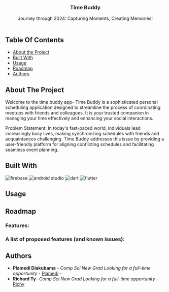 <br/>
<p align="center">
  <a href="https://github.com/PlamediD/slideshowapp">
    
  </a>

  <h3 align="center">Time Buddy </h3>

  <p align="center">
    Journey through 2024: Capturing Moments, Creating Memories!
    <br/>
    <br/>
    
  </p>
</p>



## Table Of Contents

* [About the Project](#about-the-project)
* [Built With](#built-with)
* [Usage](#usage)
* [Roadmap](#roadmap)
* [Authors](#authors)

## About The Project

Welcome to the time buddy app- 
Time Buddy is a sophisticated personal scheduling application designed to streamline the process of coordinating meetups with friends and colleagues. It is your trusted companion in managing your time effectively and enhancing your social interactions.

Problem Statement:
In today's fast-paced world, individuals lead increasingly busy lives, making synchronizing schedules with friends and acquaintances challenging. Time Buddy addresses this issue by providing a user-friendly platform for aligning conflicting schedules and facilitating seamless event planning.



## Built With

![firebase](https://github.com/PlamediD/time_bridge/assets/87151146/a226c8c0-a8e9-4ea7-a44b-afe8430df1fa)
![android studio](https://github.com/PlamediD/time_bridge/assets/87151146/7dd23637-973b-42ad-bc75-c23076091f73)
![dart](https://github.com/PlamediD/time_bridge/assets/87151146/90dddefc-9e92-4e07-99c2-8c3e33543e4b)
![flutter](https://github.com/PlamediD/time_bridge/assets/87151146/7f3a2151-16e7-4ce6-a046-a2d5955bbb41)




## Usage




## Roadmap


### Features: 


### A list of proposed features (and known issues):








## Authors

* **Plamedi Diakubama** - *Comp Sci New Grad Looking for a full-time opportunity* - [Plamedi](https://github.com/PlamediD/) -
* **Richard Ty** -*Comp Sci New Grad Looking for a full-time opportunity*          - [Richy](https://github.com/Richiity)




